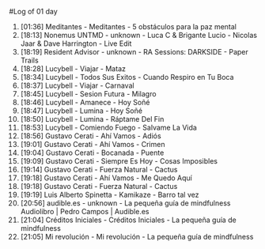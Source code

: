 #Log of 01 day

1. [01:36] Meditantes - Meditantes - 5 obstáculos para la paz mental
1. [18:13] Nonemus UNTMD - unknown - Luca C & Brigante Lucio - Nicolas Jaar & Dave Harrington - Live Edit
1. [18:19] Resident Advisor - unknown - RA Sessions: DARKSIDE - Paper Trails
1. [18:28] Lucybell - Viajar - Mataz
1. [18:34] Lucybell - Todos Sus Exitos - Cuando Respiro en Tu Boca
1. [18:37] Lucybell - Viajar - Carnaval
1. [18:45] Lucybell - Sesion Futura - Milagro
1. [18:46] Lucybell - Amanece - Hoy Soñé
1. [18:47] Lucybell - Lumina - Hoy Soñé
1. [18:50] Lucybell - Lumina - Ráptame Del Fin
1. [18:53] Lucybell - Comiendo Fuego - Salvame La Vida
1. [18:56] Gustavo Cerati - Ahí Vamos - Adiós
1. [19:01] Gustavo Cerati - Ahí Vamos - Crimen
1. [19:04] Gustavo Cerati - Bocanada - Puente
1. [19:09] Gustavo Cerati - Siempre Es Hoy - Cosas Imposibles
1. [19:14] Gustavo Cerati - Fuerza Natural - Cactus
1. [19:18] Gustavo Cerati - Ahí Vamos - Me Quedo Aquí
1. [19:18] Gustavo Cerati - Fuerza Natural - Cactus
1. [19:19] Luis Alberto Spinetta - Kamikaze - Barro tal vez
1. [20:56] audible.es - unknown - La pequeña guía de mindfulness Audiolibro | Pedro Campos | Audible.es
1. [21:04] Créditos Iniciales - Créditos Iniciales - La pequeña guía de mindfulness
1. [21:05] Mi revolución - Mi revolución - La pequeña guía de mindfulness
